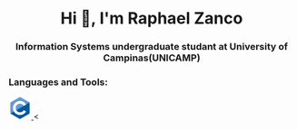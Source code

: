 <h1 align="center">Hi 👋, I'm Raphael Zanco</h1>
<h3 align="center">Information Systems undergraduate studant at University of Campinas(UNICAMP)</h3>

<p align="left">
</p>

<h3 align="left">Languages and Tools:</h3>
<p align="left"> <a href="https://www.cprogramming.com/" target="_blank" rel="noreferrer"> <img src="https://raw.githubusercontent.com/devicons/devicon/master/icons/c/c-original.svg" alt="c" width="40" height="40"/> </a><</p>
